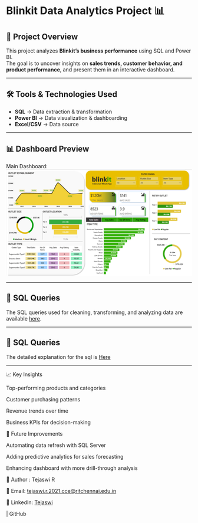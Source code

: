 
# Blinkit Data Analytics Project 📊  

## 📌 Project Overview  
This project analyzes **Blinkit’s business performance** using SQL and Power BI.  
The goal is to uncover insights on **sales trends, customer behavior, and product performance**, and present them in an interactive dashboard.  

---

## 🛠️ Tools & Technologies Used  
- **SQL** → Data extraction & transformation  
- **Power BI** → Data visualization & dashboarding  
- **Excel/CSV** → Data source  

---

## 📊 Dashboard Preview  
Main Dashboard:  
![Blinkit Dashboard](Data_Analysis/Images/Blinkit.png)

---

## 📑 SQL Queries  
The SQL queries used for cleaning, transforming, and analyzing data are available [here](Data_Analysis/SQL_Query/BlinkIt_SQL_query.sql).  

---

## 📑 SQL Queries 

The detailed explanation for the sql is [Here](Data_Analysis/Sql_query_script_sql)

---

  📈 Key Insights

Top-performing products and categories

Customer purchasing patterns

Revenue trends over time

Business KPIs for decision-making

🔮 Future Improvements

Automating data refresh with SQL Server

Adding predictive analytics for sales forecasting

Enhancing dashboard with more drill-through analysis

👤 Author : Tejaswi R

📧 Email: tejaswi.r.2021.cce@ritchennai.edu.in

🔗 LinkedIn: [Tejaswi](https://www.linkedin.com/in/tejaswi-r-115465284?utm_source=share&utm_campaign=share_via&utm_content=profile&utm_medium=android_app)

 | GitHub
